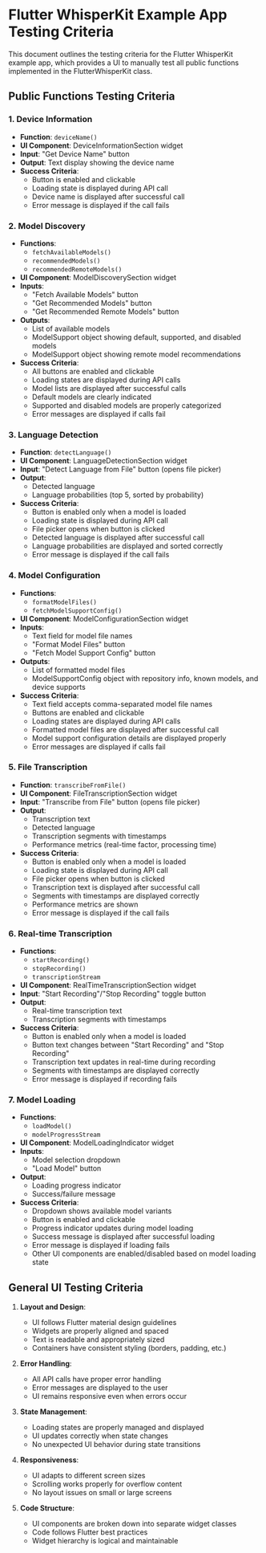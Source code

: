 # Flutter WhisperKit Example App Testing Criteria

This document outlines the testing criteria for the Flutter WhisperKit example app, which provides a UI to manually test all public functions implemented in the FlutterWhisperKit class.

## Public Functions Testing Criteria

### 1. Device Information

- **Function**: `deviceName()`
- **UI Component**: DeviceInformationSection widget
- **Input**: "Get Device Name" button
- **Output**: Text display showing the device name
- **Success Criteria**:
  - Button is enabled and clickable
  - Loading state is displayed during API call
  - Device name is displayed after successful call
  - Error message is displayed if the call fails

### 2. Model Discovery

- **Functions**:
  - `fetchAvailableModels()`
  - `recommendedModels()`
  - `recommendedRemoteModels()`
- **UI Component**: ModelDiscoverySection widget
- **Inputs**:
  - "Fetch Available Models" button
  - "Get Recommended Models" button
  - "Get Recommended Remote Models" button
- **Outputs**:
  - List of available models
  - ModelSupport object showing default, supported, and disabled models
  - ModelSupport object showing remote model recommendations
- **Success Criteria**:
  - All buttons are enabled and clickable
  - Loading states are displayed during API calls
  - Model lists are displayed after successful calls
  - Default models are clearly indicated
  - Supported and disabled models are properly categorized
  - Error messages are displayed if calls fail

### 3. Language Detection

- **Function**: `detectLanguage()`
- **UI Component**: LanguageDetectionSection widget
- **Input**: "Detect Language from File" button (opens file picker)
- **Output**:
  - Detected language
  - Language probabilities (top 5, sorted by probability)
- **Success Criteria**:
  - Button is enabled only when a model is loaded
  - Loading state is displayed during API call
  - File picker opens when button is clicked
  - Detected language is displayed after successful call
  - Language probabilities are displayed and sorted correctly
  - Error message is displayed if the call fails

### 4. Model Configuration

- **Functions**:
  - `formatModelFiles()`
  - `fetchModelSupportConfig()`
- **UI Component**: ModelConfigurationSection widget
- **Inputs**:
  - Text field for model file names
  - "Format Model Files" button
  - "Fetch Model Support Config" button
- **Outputs**:
  - List of formatted model files
  - ModelSupportConfig object with repository info, known models, and device supports
- **Success Criteria**:
  - Text field accepts comma-separated model file names
  - Buttons are enabled and clickable
  - Loading states are displayed during API calls
  - Formatted model files are displayed after successful call
  - Model support configuration details are displayed properly
  - Error messages are displayed if calls fail

### 5. File Transcription

- **Function**: `transcribeFromFile()`
- **UI Component**: FileTranscriptionSection widget
- **Input**: "Transcribe from File" button (opens file picker)
- **Output**:
  - Transcription text
  - Detected language
  - Transcription segments with timestamps
  - Performance metrics (real-time factor, processing time)
- **Success Criteria**:
  - Button is enabled only when a model is loaded
  - Loading state is displayed during API call
  - File picker opens when button is clicked
  - Transcription text is displayed after successful call
  - Segments with timestamps are displayed correctly
  - Performance metrics are shown
  - Error message is displayed if the call fails

### 6. Real-time Transcription

- **Functions**:
  - `startRecording()`
  - `stopRecording()`
  - `transcriptionStream`
- **UI Component**: RealTimeTranscriptionSection widget
- **Input**: "Start Recording"/"Stop Recording" toggle button
- **Output**:
  - Real-time transcription text
  - Transcription segments with timestamps
- **Success Criteria**:
  - Button is enabled only when a model is loaded
  - Button text changes between "Start Recording" and "Stop Recording"
  - Transcription text updates in real-time during recording
  - Segments with timestamps are displayed correctly
  - Error message is displayed if recording fails

### 7. Model Loading

- **Functions**:
  - `loadModel()`
  - `modelProgressStream`
- **UI Component**: ModelLoadingIndicator widget
- **Inputs**:
  - Model selection dropdown
  - "Load Model" button
- **Output**:
  - Loading progress indicator
  - Success/failure message
- **Success Criteria**:
  - Dropdown shows available model variants
  - Button is enabled and clickable
  - Progress indicator updates during model loading
  - Success message is displayed after successful loading
  - Error message is displayed if loading fails
  - Other UI components are enabled/disabled based on model loading state

## General UI Testing Criteria

1. **Layout and Design**:
   - UI follows Flutter material design guidelines
   - Widgets are properly aligned and spaced
   - Text is readable and appropriately sized
   - Containers have consistent styling (borders, padding, etc.)

2. **Error Handling**:
   - All API calls have proper error handling
   - Error messages are displayed to the user
   - UI remains responsive even when errors occur

3. **State Management**:
   - Loading states are properly managed and displayed
   - UI updates correctly when state changes
   - No unexpected UI behavior during state transitions

4. **Responsiveness**:
   - UI adapts to different screen sizes
   - Scrolling works properly for overflow content
   - No layout issues on small or large screens

5. **Code Structure**:
   - UI components are broken down into separate widget classes
   - Code follows Flutter best practices
   - Widget hierarchy is logical and maintainable
